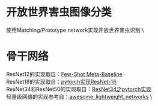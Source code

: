 # 开放世界害虫图像分类
使用Matching/Prototype network实现开放世界害虫识别 \

# 骨干网络
ResNet12的实现取自：[Few-Shot Meta-Baseline](https://github.com/yinboc/few-shot-meta-baseline) \
ResNet18的实现取自：[pytorch实现ResNet-18](https://blog.csdn.net/Mr_Wanderer/article/details/119277108) \
ResNet34和ResNet50的实现取自：[ResNet34之pytorch实现](https://blog.csdn.net/qq_22194315/article/details/79436026) \
轻量级网络的实现参考自：[awesome_lightweight_networks](https://github.com/murufeng/awesome_lightweight_networks) \
